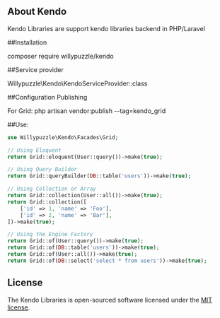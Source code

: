 ## About Kendo

Kendo Libraries are support kendo libraries backend in PHP/Laravel

##Installation

composer require willypuzzle/kendo

##Service provider

Willypuzzle\Kendo\KendoServiceProvider::class

##Configuration Publishing

For Grid:
php artisan vendor:publish --tag=kendo_grid

##Use:

```php
use Willypuzzle\Kendo\Facades\Grid;

// Using Eloquent
return Grid::eloquent(User::query())->make(true);

// Using Query Builder
return Grid::queryBuilder(DB::table('users'))->make(true);

// Using Collection or Array
return Grid::collection(User::all())->make(true);
return Grid::collection([
    ['id' => 1, 'name' => 'Foo'],
    ['id' => 2, 'name' => 'Bar'],
])->make(true);

// Using the Engine Factory
return Grid::of(User::query())->make(true);
return Grid::of(DB::table('users'))->make(true);
return Grid::of(User::all())->make(true);
return Grid::of(DB::select('select * from users'))->make(true);
```

## License

The Kendo Libraries is open-sourced software licensed under the [MIT license](http://opensource.org/licenses/MIT).
